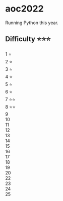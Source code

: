 # aoc2022

Running Python this year.

## Difficulty ⭐⭐⭐
1 ⭐  
2 ⭐   
3 ⭐   
4 ⭐  
5 ⭐   
6 ⭐   
7 ⭐⭐   
8 ⭐⭐   
9    
10   
11   
12   
13   
14   
15   
16   
17   
18   
19   
20  
22   
23   
24  
25 

